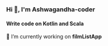 <h3 align="left">Hi 👋, I'm Ashwagandha-coder</h3>
<h4 align="left">Write code on Kotlin and Scala</h4>

 🔭 I’m currently working on **filmListApp**

